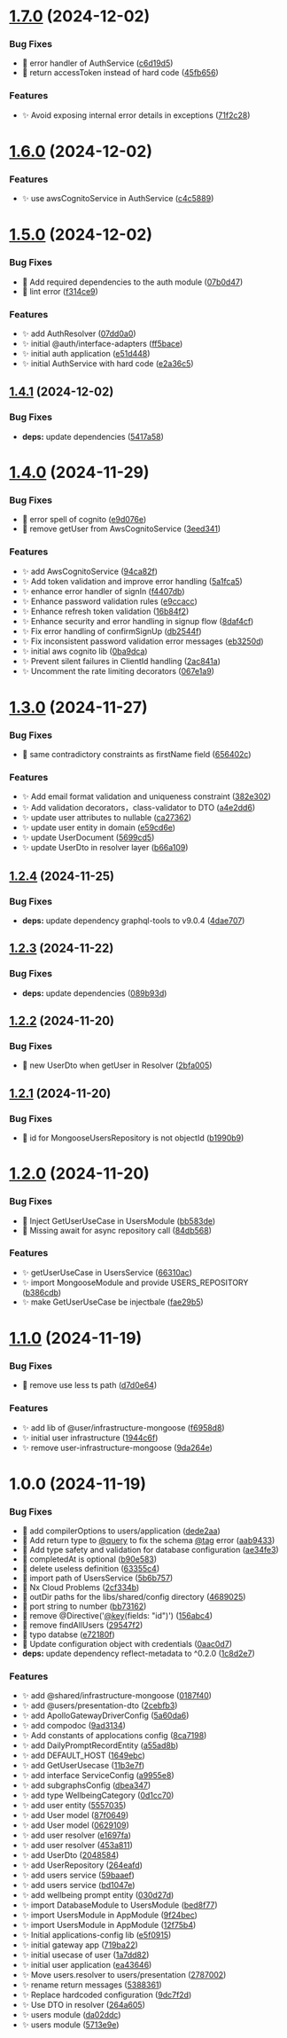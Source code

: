 # [1.7.0](https://github.com/zhumeisongsong/graphql-federation-workspace/compare/v1.6.0...v1.7.0) (2024-12-02)


### Bug Fixes

* 🐛 error handler of AuthService ([c6d19d5](https://github.com/zhumeisongsong/graphql-federation-workspace/commit/c6d19d528ae0ef058e9042230b23cd9432c5edaa))
* 🐛 return accessToken instead of hard code ([45fb656](https://github.com/zhumeisongsong/graphql-federation-workspace/commit/45fb6565767534ea7f8c4019541227a4c3c31f36))


### Features

* ✨ Avoid exposing internal error details in exceptions ([71f2c28](https://github.com/zhumeisongsong/graphql-federation-workspace/commit/71f2c2884547755df4fd44cf42a0af82ada654aa))

# [1.6.0](https://github.com/zhumeisongsong/graphql-federation-workspace/compare/v1.5.0...v1.6.0) (2024-12-02)


### Features

* ✨ use awsCognitoService in AuthService ([c4c5889](https://github.com/zhumeisongsong/graphql-federation-workspace/commit/c4c5889cf9ed915699a629a85d312d3b4d153a33))

# [1.5.0](https://github.com/zhumeisongsong/graphql-federation-workspace/compare/v1.4.1...v1.5.0) (2024-12-02)


### Bug Fixes

* 🐛 Add required dependencies to the auth module ([07b0d47](https://github.com/zhumeisongsong/graphql-federation-workspace/commit/07b0d476b372d9d4940293ad4e6a050bbf599c05))
* 🐛 lint error ([f314ce9](https://github.com/zhumeisongsong/graphql-federation-workspace/commit/f314ce993b74985c777e23b86ae8fccd7b085bc4))


### Features

* ✨ add AuthResolver ([07dd0a0](https://github.com/zhumeisongsong/graphql-federation-workspace/commit/07dd0a0826d5e2a2bf67ea5c7939b5e2d0a874d8))
* ✨ initial @auth/interface-adapters ([ff5bace](https://github.com/zhumeisongsong/graphql-federation-workspace/commit/ff5bacecacd967c84dcc9750f292317c95fe48eb))
* ✨ initial auth application ([e51d448](https://github.com/zhumeisongsong/graphql-federation-workspace/commit/e51d448e7820925489db5316a324403e4039dc05))
* ✨ initial AuthService with hard code ([e2a36c5](https://github.com/zhumeisongsong/graphql-federation-workspace/commit/e2a36c5692dac4a46c7fb1ea5893e35d7bf0ba9a))

## [1.4.1](https://github.com/zhumeisongsong/graphql-federation-workspace/compare/v1.4.0...v1.4.1) (2024-12-02)


### Bug Fixes

* **deps:** update dependencies ([5417a58](https://github.com/zhumeisongsong/graphql-federation-workspace/commit/5417a587533bf3140031fb1f48b2cbb5c94a801b))

# [1.4.0](https://github.com/zhumeisongsong/graphql-federation-workspace/compare/v1.3.0...v1.4.0) (2024-11-29)


### Bug Fixes

* 🐛 error spell of cognito ([e9d076e](https://github.com/zhumeisongsong/graphql-federation-workspace/commit/e9d076e631d628444b2359f7df8f048559ce2256))
* 🐛 remove getUser from AwsCognitoService ([3eed341](https://github.com/zhumeisongsong/graphql-federation-workspace/commit/3eed341505875f9c3a244513eee8ca4b5e4dcdfb))


### Features

* ✨ add AwsCognitoService ([94ca82f](https://github.com/zhumeisongsong/graphql-federation-workspace/commit/94ca82f59e898ed7d8a0e9e0a0bfde1d33e6fc81))
* ✨ Add token validation and improve error handling ([5a1fca5](https://github.com/zhumeisongsong/graphql-federation-workspace/commit/5a1fca54e844e7d8aed26a4af2c9730de3fab78c))
* ✨ enhance error handler of signIn ([f4407db](https://github.com/zhumeisongsong/graphql-federation-workspace/commit/f4407db0f974f3d7708c32847d9c668519adf42c))
* ✨ Enhance password validation rules ([e9ccacc](https://github.com/zhumeisongsong/graphql-federation-workspace/commit/e9ccacc7f34305fa7aab0702520613f3c5715202))
* ✨ Enhance refresh token validation ([16b84f2](https://github.com/zhumeisongsong/graphql-federation-workspace/commit/16b84f21322ba354c426380c594d7cc3b68a9cf6))
* ✨ Enhance security and error handling in signup flow ([8daf4cf](https://github.com/zhumeisongsong/graphql-federation-workspace/commit/8daf4cfd3eb07383a5887b825cae98146e94153a))
* ✨ Fix error handling of confirmSignUp ([db2544f](https://github.com/zhumeisongsong/graphql-federation-workspace/commit/db2544ffc48f0fc858ce4698cbba69158d7dc075))
* ✨ Fix inconsistent password validation error messages ([eb3250d](https://github.com/zhumeisongsong/graphql-federation-workspace/commit/eb3250d9d58f821c66014375e6173e011adc5c71))
* ✨ initial aws cognito lib ([0ba9dca](https://github.com/zhumeisongsong/graphql-federation-workspace/commit/0ba9dca2ea06cee76fdc1af644490b68ff6aefac))
* ✨ Prevent silent failures in ClientId handling ([2ac841a](https://github.com/zhumeisongsong/graphql-federation-workspace/commit/2ac841aeb19831d50b61e235677c180a3adab3ca))
* ✨ Uncomment the rate limiting decorators ([067e1a9](https://github.com/zhumeisongsong/graphql-federation-workspace/commit/067e1a945ecf58baf81822943a0f1e40188d6ea3))

# [1.3.0](https://github.com/zhumeisongsong/graphql-federation-workspace/compare/v1.2.4...v1.3.0) (2024-11-27)


### Bug Fixes

* 🐛 same contradictory constraints as firstName field ([656402c](https://github.com/zhumeisongsong/graphql-federation-workspace/commit/656402ce9025a249f17b160c89f3379ca75b3f96))


### Features

* ✨ Add email format validation and uniqueness constraint ([382e302](https://github.com/zhumeisongsong/graphql-federation-workspace/commit/382e302ee6ab7ae12b787d7e8654b62adec36e25))
* ✨ Add validation decorators，class-validator to DTO ([a4e2dd6](https://github.com/zhumeisongsong/graphql-federation-workspace/commit/a4e2dd6509478e7f5db804bbd9b2329091c8fcab))
* ✨ update user attributes to nullable ([ca27362](https://github.com/zhumeisongsong/graphql-federation-workspace/commit/ca27362cc225186b62126ace8f3540a0727429cd))
* ✨ update user entity in domain ([e59cd6e](https://github.com/zhumeisongsong/graphql-federation-workspace/commit/e59cd6e3ca26ed63a00c306708b9a47fed69b315))
* ✨ update UserDocument ([5699cd5](https://github.com/zhumeisongsong/graphql-federation-workspace/commit/5699cd55a805c08bf6971d7f214fcdbaa4e23b5a))
* ✨ update UserDto in resolver layer ([b66a109](https://github.com/zhumeisongsong/graphql-federation-workspace/commit/b66a109e7b1260a7c5a4249b6c0d7e178046d4c9))

## [1.2.4](https://github.com/zhumeisongsong/graphql-federation-workspace/compare/v1.2.3...v1.2.4) (2024-11-25)


### Bug Fixes

* **deps:** update dependency graphql-tools to v9.0.4 ([4dae707](https://github.com/zhumeisongsong/graphql-federation-workspace/commit/4dae7075f196d6f2a4a99b2e366b05c3c757629d))

## [1.2.3](https://github.com/zhumeisongsong/graphql-federation-workspace/compare/v1.2.2...v1.2.3) (2024-11-22)


### Bug Fixes

* **deps:** update dependencies ([089b93d](https://github.com/zhumeisongsong/graphql-federation-workspace/commit/089b93d5afa70712ca5224fa04033130f5299415))

## [1.2.2](https://github.com/zhumeisongsong/graphql-federation-workspace/compare/v1.2.1...v1.2.2) (2024-11-20)


### Bug Fixes

* 🐛 new UserDto when getUser in Resolver ([2bfa005](https://github.com/zhumeisongsong/graphql-federation-workspace/commit/2bfa0051edb8f0245d6781b0d56257e64db3c853))

## [1.2.1](https://github.com/zhumeisongsong/graphql-federation-workspace/compare/v1.2.0...v1.2.1) (2024-11-20)


### Bug Fixes

* 🐛 id for MongooseUsersRepository is not objectId ([b1990b9](https://github.com/zhumeisongsong/graphql-federation-workspace/commit/b1990b96413b36cde1eab5e94081b9fd8a2f47f9))

# [1.2.0](https://github.com/zhumeisongsong/graphql-federation-workspace/compare/v1.1.0...v1.2.0) (2024-11-20)


### Bug Fixes

* 🐛 Inject GetUserUseCase in UsersModule ([bb583de](https://github.com/zhumeisongsong/graphql-federation-workspace/commit/bb583de18104d259ae2b9bff5e0fe9d9fb2189ab))
* 🐛 Missing await for async repository call ([84db568](https://github.com/zhumeisongsong/graphql-federation-workspace/commit/84db5681af6a7f89c954a3ebc28788b53aa5fff5))


### Features

* ✨ getUserUseCase in UsersService ([66310ac](https://github.com/zhumeisongsong/graphql-federation-workspace/commit/66310ace6425babe7052e6686b4efa64826da026))
* ✨ import MongooseModule and provide USERS_REPOSITORY ([b386cdb](https://github.com/zhumeisongsong/graphql-federation-workspace/commit/b386cdb7a08a48d1e56d15c6a63014ae0839881c))
* ✨ make GetUserUseCase be injectbale ([fae29b5](https://github.com/zhumeisongsong/graphql-federation-workspace/commit/fae29b58feeac38075b9fdb3b813661c4146a9df))

# [1.1.0](https://github.com/zhumeisongsong/graphql-federation-workspace/compare/v1.0.0...v1.1.0) (2024-11-19)


### Bug Fixes

* 🐛 remove use less ts path ([d7d0e64](https://github.com/zhumeisongsong/graphql-federation-workspace/commit/d7d0e640442985a71cc7a0da9b8a9dd4a10998e1))


### Features

* ✨ add lib of @user/infrastructure-mongoose ([f6958d8](https://github.com/zhumeisongsong/graphql-federation-workspace/commit/f6958d8e67d4ec1279b19d615d1bc73779da1318))
* ✨ initial user infrastructure ([1944c6f](https://github.com/zhumeisongsong/graphql-federation-workspace/commit/1944c6fe0c9ac745c5afd127be3f64c09e6ec146))
* ✨ remove user-infrastructure-mongoose ([9da264e](https://github.com/zhumeisongsong/graphql-federation-workspace/commit/9da264e677fc22cfec45c73f46171a5b8787c132))

# 1.0.0 (2024-11-19)


### Bug Fixes

* 🐛 add compilerOptions to users/application ([dede2aa](https://github.com/zhumeisongsong/graphql-federation-workspace/commit/dede2aa936cb58d52be755b54d70e7264f85b736))
* 🐛 Add return type to [@query](https://github.com/query) to fix the schema [@tag](https://github.com/tag) error ([aab9433](https://github.com/zhumeisongsong/graphql-federation-workspace/commit/aab9433eb3f78fbd5844b086ebe41b465067e079))
* 🐛 Add type safety and validation for database configuration ([ae34fe3](https://github.com/zhumeisongsong/graphql-federation-workspace/commit/ae34fe370d9fe21040547586f6ef5d4dd97e4724))
* 🐛 completedAt is optional ([b90e583](https://github.com/zhumeisongsong/graphql-federation-workspace/commit/b90e583715c2e9cf56c9783cbde7755f2c5b84f4))
* 🐛 delete useless definition ([63355c4](https://github.com/zhumeisongsong/graphql-federation-workspace/commit/63355c4f7b9b05a3fe5ff8001dabf23e2de1fb14))
* 🐛 import path of UsersService ([5b6b757](https://github.com/zhumeisongsong/graphql-federation-workspace/commit/5b6b757cf2e8a61903bf74bd5bbb2e9fb6f98d1d))
* 🐛 Nx Cloud Problems ([2cf334b](https://github.com/zhumeisongsong/graphql-federation-workspace/commit/2cf334b10a0f9cf7d6f1c20b94ab63f38168e841))
* 🐛 outDir paths for the libs/shared/config directory ([4689025](https://github.com/zhumeisongsong/graphql-federation-workspace/commit/4689025ce2e0cd7bd955bbd362a6f4984f83c3ee))
* 🐛 port string to number ([bb73162](https://github.com/zhumeisongsong/graphql-federation-workspace/commit/bb73162dac6189b571c93bc61007d99d346c42a4))
* 🐛 remove @Directive('[@key](https://github.com/key)(fields: "id")') ([156abc4](https://github.com/zhumeisongsong/graphql-federation-workspace/commit/156abc4c38fc05a5ed7a9222fc680530d475eda1))
* 🐛 remove findAllUsers ([29547f2](https://github.com/zhumeisongsong/graphql-federation-workspace/commit/29547f2f2172703817c37f342f7957110957bb6b))
* 🐛 typo databse ([e72180f](https://github.com/zhumeisongsong/graphql-federation-workspace/commit/e72180fe25af25cbbd1b46bc5f2b6a3fcb623090))
* 🐛 Update configuration object with credentials ([0aac0d7](https://github.com/zhumeisongsong/graphql-federation-workspace/commit/0aac0d7ad51df966cf261659883a1fa63b7b4fcb))
* **deps:** update dependency reflect-metadata to ^0.2.0 ([1c8d2e7](https://github.com/zhumeisongsong/graphql-federation-workspace/commit/1c8d2e7d80711385aaaba149fabc88c68422ce7f))


### Features

* ✨ add @shared/infrastructure-mongoose ([0187f40](https://github.com/zhumeisongsong/graphql-federation-workspace/commit/0187f40679aaa63fdafcb56fd1c640da9ed7c969))
* ✨ add @users/presentation-dto ([2cebfb3](https://github.com/zhumeisongsong/graphql-federation-workspace/commit/2cebfb350a864502d712236696738d495b722af7))
* ✨ add ApolloGatewayDriverConfig ([5a60da6](https://github.com/zhumeisongsong/graphql-federation-workspace/commit/5a60da68677a3d178e124d1f002ec4ebf58cc85e))
* ✨ add compodoc ([9ad3134](https://github.com/zhumeisongsong/graphql-federation-workspace/commit/9ad3134937b5f37a22dd272d170537439af033e7))
* ✨ Add constants of applocations config ([8ca7198](https://github.com/zhumeisongsong/graphql-federation-workspace/commit/8ca719802071a124d89c5f38efaaa6ca0d3c2da9))
* ✨ add DailyPromptRecordEntity ([a55ad8b](https://github.com/zhumeisongsong/graphql-federation-workspace/commit/a55ad8b9639f09e3c1b79c5d37bbaf9d67e91209))
* ✨ add DEFAULT_HOST ([1649ebc](https://github.com/zhumeisongsong/graphql-federation-workspace/commit/1649ebc55d6910ce1474bbb7928b3e482edbddc3))
* ✨ add GetUserUsecase ([11b3e7f](https://github.com/zhumeisongsong/graphql-federation-workspace/commit/11b3e7fc483335892b70e0a93764fbb19b377f4d))
* ✨ add interface ServiceConfig ([a9955e8](https://github.com/zhumeisongsong/graphql-federation-workspace/commit/a9955e89bdded21f1396895b89b95c7e56a688ff))
* ✨ add subgraphsConfig ([dbea347](https://github.com/zhumeisongsong/graphql-federation-workspace/commit/dbea347e942179c46d306e90ec815a32d3ddacac))
* ✨ add type WellbeingCategory ([0d1cc70](https://github.com/zhumeisongsong/graphql-federation-workspace/commit/0d1cc704e266a9c804ebb5f92325fb8a69e8e812))
* ✨ add user entity ([5557035](https://github.com/zhumeisongsong/graphql-federation-workspace/commit/555703596fc580cb11a3b8b079c356d578c8b3cb))
* ✨ add User model ([87f0649](https://github.com/zhumeisongsong/graphql-federation-workspace/commit/87f0649c0fefec1bbf345f7a565e340ca8a26b34))
* ✨ add User model ([0629109](https://github.com/zhumeisongsong/graphql-federation-workspace/commit/06291093c3c5af01bb50a3654e4be8afea61fed9))
* ✨ add user resolver ([e1697fa](https://github.com/zhumeisongsong/graphql-federation-workspace/commit/e1697fa0d403a27ffc9b06ae343e16a62a163279))
* ✨ add user resolver ([453a811](https://github.com/zhumeisongsong/graphql-federation-workspace/commit/453a8111307920a081c19c52e4e7ccab88086f8a))
* ✨ add UserDto ([2048584](https://github.com/zhumeisongsong/graphql-federation-workspace/commit/2048584d81922d46faa71ff9cc3522aa08fac7a7))
* ✨ add UserRepository ([264eafd](https://github.com/zhumeisongsong/graphql-federation-workspace/commit/264eafd007d4040ab06f9e2aa106728ceaa4aa03))
* ✨ add users service ([59baaef](https://github.com/zhumeisongsong/graphql-federation-workspace/commit/59baaefd67a8c8162f3c3b9c2e52b038f2d27160))
* ✨ add users service ([bd1047e](https://github.com/zhumeisongsong/graphql-federation-workspace/commit/bd1047e48439dca984d825318fd411c758440b08))
* ✨ add wellbeing prompt entity ([030d27d](https://github.com/zhumeisongsong/graphql-federation-workspace/commit/030d27dfcb2403c57f3f6d248960ee536f8fbf32))
* ✨ import DatabaseModule to UsersModule ([bed8f77](https://github.com/zhumeisongsong/graphql-federation-workspace/commit/bed8f771d5aca591d86e180aa559634d4b871a82))
* ✨ import UsersModule in AppModule ([9f24bec](https://github.com/zhumeisongsong/graphql-federation-workspace/commit/9f24bece3b860b9d680a7aea3274f95ff903216d))
* ✨ import UsersModule in AppModule ([12f75b4](https://github.com/zhumeisongsong/graphql-federation-workspace/commit/12f75b4de6b5e6264232195955805c3a7a78a4fa))
* ✨ Initial applications-config lib ([e5f0915](https://github.com/zhumeisongsong/graphql-federation-workspace/commit/e5f0915b1c8dd4141009e7dc146e4c0058ab365f))
* ✨ initial gateway app ([719ba22](https://github.com/zhumeisongsong/graphql-federation-workspace/commit/719ba22a492bbd47fdc503b792e47337e0de9a4f))
* ✨ initial usecase of user ([1a7dd82](https://github.com/zhumeisongsong/graphql-federation-workspace/commit/1a7dd82ff721ae2d5adc47cac3628a3ce6ecb926))
* ✨ initial user application ([ea43646](https://github.com/zhumeisongsong/graphql-federation-workspace/commit/ea43646232475ae6d4a035a614978e1a490d89a1))
* ✨ Move users.resolver to users/presentation ([2787002](https://github.com/zhumeisongsong/graphql-federation-workspace/commit/2787002a0d042f242a4053d6d88c2553adfe3307))
* ✨ rename return messages ([5388361](https://github.com/zhumeisongsong/graphql-federation-workspace/commit/5388361df04687585e16745ff01fc05aa24a4383))
* ✨ Replace hardcoded configuration ([9dc7f2d](https://github.com/zhumeisongsong/graphql-federation-workspace/commit/9dc7f2db851b1a1bc6f4ddd154673477cff9b29a))
* ✨ Use DTO in resolver ([264a605](https://github.com/zhumeisongsong/graphql-federation-workspace/commit/264a605b8febe8fcd4c79e78974ffa3d09c32ffb))
* ✨ users module ([da02ddc](https://github.com/zhumeisongsong/graphql-federation-workspace/commit/da02ddc3816a6d0f6db20ad5ea27b2c5dbb69860))
* ✨ users module ([5713e9e](https://github.com/zhumeisongsong/graphql-federation-workspace/commit/5713e9e0978600bdc8f3bdb614d562d8bfe398f0))
